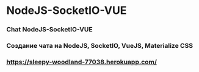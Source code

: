 # NodeJS-SocketIO-VUE
### Chat NodeJS-SocketIO-VUE
### Создание чата на NodeJS, SocketIO, VueJS, Materialize CSS
### https://sleepy-woodland-77038.herokuapp.com/

